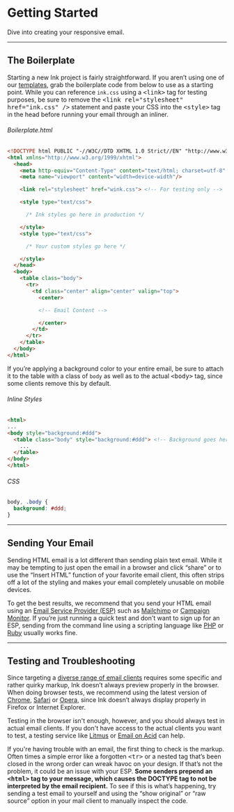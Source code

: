 # Getting Started
<div id="start" data-magellan-destination="start"></div>


Dive into creating your responsive email.

***

## The Boilerplate

Starting a new Ink project is fairly straightforward. If you aren&#8217;t using one of our [templates](templates), grab the boilerplate code from below to use as a starting point. While you can reference `ink.css` using a <kbd>&lt;link&gt;</kbd> tag for testing purposes, be sure to remove the <kbd>&lt;link rel="stylesheet" href="ink.css" /&gt;</kbd> statement and paste your CSS into the <kbd>&lt;style&gt;</kbd> tag in the head before running your email through an inliner.

###### Boilerplate.html

```html
<!DOCTYPE html PUBLIC "-//W3C//DTD XHTML 1.0 Strict//EN" "http://www.w3.org/TR/xhtml1/DTD/xhtml1-strict.dtd">
<html xmlns="http://www.w3.org/1999/xhtml">
  <head>
    <meta http-equiv="Content-Type" content="text/html; charset=utf-8" />
    <meta name="viewport" content="width=device-width"/>

    <link rel="stylesheet" href="wink.css"> <!-- For testing only -->

    <style type="text/css">

      /* Ink styles go here in production */

    </style>
    <style type="text/css">

      /* Your custom styles go here */

    </style>
  </head>
  <body>
    <table class="body">
      <tr>
        <td class="center" align="center" valign="top">
          <center>

          <!-- Email Content -->

          </center>
        </td>
      </tr>
    </table>
  </body>
</html>
```

If you&#8217;re applying a background color to your entire email, be sure to attach it to the table with a class of `body` as well as to the actual <kbd>&lt;body&gt;</kbd> tag, since some clients remove this by default.

###### Inline Styles

```html
<html>
...
<body style="background:#ddd">
  <table class="body" style="background:#ddd"> <!-- Background goes here too -->
    ...
  </table>
</body>
</html>
```

###### CSS

```css
body, .body {
  background: #ddd;
}
```

***

## Sending Your Email

Sending HTML email is a lot different than sending plain text email. While it may be tempting to just open the email in a browser and click &#8220;share&#8221; or to use the &#8220;Insert HTML&#8221; function of your favorite email client, this often strips off a lot of the styling and makes your email completely unusable on mobile devices.

To get the best results, we recommend that you send your HTML email using an [Email Service Provider (ESP)](http://en.wikipedia.org/wiki/Email_service_provider_(marketing)) such as [Mailchimp](http://mailchimp.com) or [Campaign Monitor](http://campaignmonitor.com). If you&#8217;re just running a quick test and don't want to sign up for an ESP, sending from the command line using a scripting language like [PHP](http://php.net/manual/en/function.mail.php) or [Ruby](http://ruby-doc.org/stdlib-2.0/libdoc/net/smtp/rdoc/Net/SMTP.html) usually works fine.

***

## Testing and Troubleshooting

Since targeting a [diverse range of email clients](#compatibility) requires some specific and rather quirky markup, Ink doesn&#8217;t always preview properly in the browser. When doing browser tests, we recommend using the latest version of [Chrome](http://google.com/chrome), [Safari](http://www.apple.com/safari/) or [Opera](http://www.opera.com/), since Ink doesn&#8217;t always display properly in Firefox or Internet Explorer.

Testing in the browser isn't enough, however, and you should always test in actual email clients. If you don't have access to the actual clients you want to test, a testing service like [Litmus](https://litmus.com/) or [Email on Acid](http://www.emailonacid.com/) can help.

If you're having trouble with an email, the first thing to check is the markup. Often times a simple error like a forgotten <kbd>&lt;tr&gt;</kbd> or a nested tag that&#8217;s been closed in the wrong order can wreak havoc on your design. If that&#8217;s not the problem, it could be an issue with your ESP. **Some senders prepend an <kbd>&lt;html&gt;</kbd> tag to your message, which causes the DOCTYPE tag to not be interpreted by the email recipient.** To see if this is what&#8217;s happening, try sending a test email to yourself and using the &#8220;show original&#8221; or &#8220;raw source&#8221; option in your mail client to manually inspect the code.

